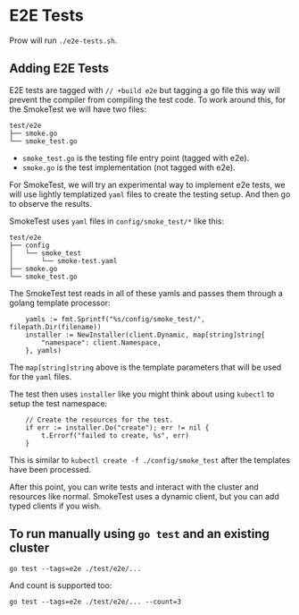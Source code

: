 # E2E Tests

Prow will run `./e2e-tests.sh`.

## Adding E2E Tests

E2E tests are tagged with `// +build e2e` but tagging a go file this way will
prevent the compiler from compiling the test code. To work around this, for the
SmokeTest we will have two files:

```shell
test/e2e
├── smoke.go
└── smoke_test.go
```

- `smoke_test.go` is the testing file entry point (tagged with e2e).
- `smoke.go` is the test implementation (not tagged with e2e).

For SmokeTest, we will try an experimental way to implement e2e tests, we will
use lightly templatized `yaml` files to create the testing setup. And then go to
observe the results.

SmokeTest uses `yaml` files in `config/smoke_test/*` like this:

```shell
test/e2e
├── config
│   └── smoke_test
│       └── smoke-test.yaml
├── smoke.go
└── smoke_test.go
```

The SmokeTest test reads in all of these yamls and passes them through a golang
template processor:

```golang
	yamls := fmt.Sprintf("%s/config/smoke_test/", filepath.Dir(filename))
	installer := NewInstaller(client.Dynamic, map[string]string{
		"namespace": client.Namespace,
	}, yamls)
```

The `map[string]string` above is the template parameters that will be used for
the `yaml` files.

The test then uses `installer` like you might think about using `kubectl` to
setup the test namespace:

```golang
	// Create the resources for the test.
	if err := installer.Do("create"); err != nil {
		t.Errorf("failed to create, %s", err)
	}
```

This is similar to `kubectl create -f ./config/smoke_test` after the templates
have been processed.

After this point, you can write tests and interact with the cluster and
resources like normal. SmokeTest uses a dynamic client, but you can add typed
clients if you wish.

## To run manually using `go test` and an existing cluster

```shell
go test --tags=e2e ./test/e2e/...
```

And count is supported too:

```shell
go test --tags=e2e ./test/e2e/... --count=3
```
